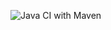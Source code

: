 ![Java CI with Maven](https://github.com/wherbawi/ppu-2020/workflows/Java%20CI%20with%20Maven/badge.svg)
